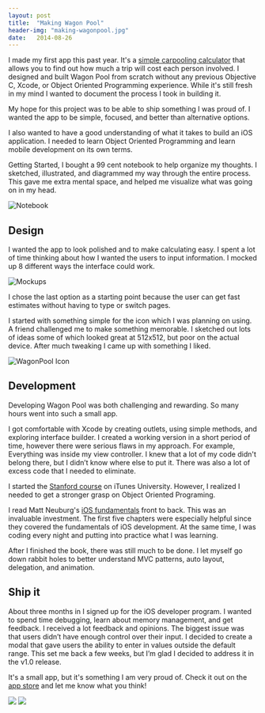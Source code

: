 ```yaml
---
layout: post
title:  "Making Wagon Pool"
header-img: "making-wagonpool.jpg"
date:   2014-08-26
---
```


I made my first app this past year. It's a [simple carpooling calculator](http://www.wagonpool.com/) that allows you to find out how much a trip will cost each person involved.
I designed and built Wagon Pool from scratch without any previous Objective C, Xcode, or Object Oriented Programming experience.
While it's still fresh in my mind I wanted to document the process I took in building it.


My hope for this project was to be able to ship something I was proud of.
I wanted the app to be simple, focused, and better than alternative options.

I also wanted to have a good understanding of what it takes to build an iOS application.
I needed to learn Object Oriented Programming and learn mobile development on its own terms.

Getting Started, I bought a 99 cent notebook to help organize my thoughts. I sketched, illustrated, and diagrammed my way through the entire process.
This gave me extra mental space, and helped me visualize what was going on in my head.

<img src="{{site.baseurl}}/assets/dist/posts/wagon-notepad.jpg" class="post-img" alt="Notebook">

## Design
I wanted the app to look polished and to make calculating easy.
I spent a lot of time thinking about how I wanted the users to input information.
I mocked up 8 different ways the interface could work.

<img src="{{site.baseurl}}/assets/dist/posts/wagon-mockups.jpg" class="post-img" alt="Mockups">

I chose the last option as a starting point because the user can get fast estimates without having to type or switch pages.

I started with something simple for the icon which I was planning on using.
A friend challenged me to make something memorable.
I sketched out lots of ideas some of which looked great at 512x512, but poor on the actual device.
After much tweaking I came up with something I liked.

<img src="{{site.baseurl}}/assets/dist/posts/wagon-icon.jpg" class="post-img" alt="WagonPool Icon">

## Development
Developing Wagon Pool was both challenging and rewarding. So many hours went into such a small app.

I got comfortable with Xcode by creating outlets, using simple methods, and exploring interface builder. I created a working version in a short period of time, however there were serious flaws in my approach. For example, Everything was inside my view controller.
I knew that a lot of my code didn't belong there, but I didn’t know where else to put it. There was also a lot of excess code that I needed to eliminate.

I started the [Stanford course](https://itunes.apple.com/us/course/developing-ios-7-apps-for/id733644550) on iTunes University.
However, I realized I needed to get a stronger grasp on Object Oriented Programing.

I read Matt Neuburg's [iOS fundamentals](http://www.amazon.com/iOS-Programming-Fundamentals-Objective-C-Basics/dp/1491945575/ref=sr_1_2?ie=UTF8&qid=1409103316&sr=8-2) front to back.
This was an invaluable investment. The first five chapters were especially helpful since they covered the fundamentals of iOS development.
At the same time, I was coding every night and putting into practice what I was learning.

After I finished the book, there was still much to be done. I let myself go down rabbit holes to better understand MVC patterns, auto layout, delegation, and animation.

## Ship it
About three months in I signed up for the iOS developer program.
I wanted to spend time debugging, learn about memory management, and get feedback.
I received a lot feedback and opinions. The biggest issue was that users didn’t have enough control over their input.
I decided to create a modal that gave users the ability to enter in values outside the default range.
This set me back a few weeks, but I’m glad I decided to address it in the v1.0 release.

It's a small app, but it's something I am very proud of.
Check it out on the [app store](https://itunes.apple.com/us/app/wagon-pool-simple-carpooling/id846135212?mt=8) and let me know what you think!

<div class="row cf">
    <img src="{{site.baseurl}}/assets/dist/work/sliding.gif" class="grid-3 post-half-img">
    <img src="{{site.baseurl}}/assets/dist/work/modal.gif" class="grid-3 post-half-img">
</div>
